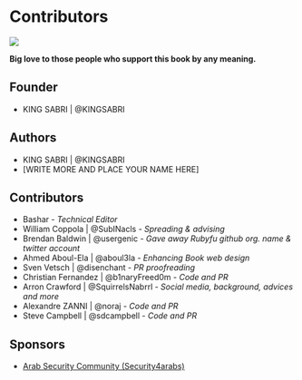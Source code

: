 # Contributors

![](../.gitbook/assets/ruby_loves_us.jpg)

**Big love to those people who support this book by any meaning.**

## Founder

* KING SABRI \| @KINGSABRI

## Authors

* KING SABRI \| @KINGSABRI
* \[WRITE MORE AND PLACE YOUR NAME HERE\]

## Contributors

* Bashar - _Technical Editor_
* William Coppola \| @SubINacls - _Spreading & advising_
* Brendan Baldwin \| @usergenic - _Gave away Rubyfu github org. name & twitter account_
* Ahmed Aboul-Ela \| @aboul3la - _Enhancing Book web design_
* Sven Vetsch \| @disenchant - _PR proofreading_
* Christian Fernandez \| @b1naryFreed0m - _Code and PR_
* Arron Crawford \| @SquirrelsNabrrl - _Social media, background, advices and more_
* Alexandre ZANNI \| @noraj - _Code and PR_ 
* Steve Campbell \| @sdcampbell - _Code and PR_

## Sponsors

* [Arab Security Community \(Security4arabs\)](http://www.security4arabs.com/)

